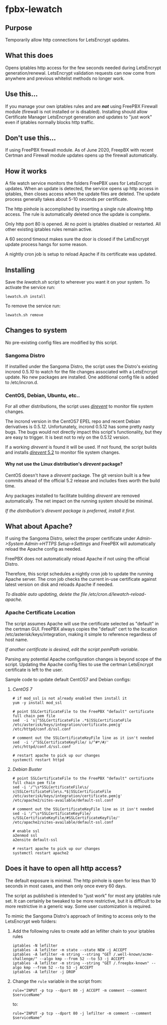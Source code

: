 # fpbx-lewatch
## Purpose
Temporarily allow http connections for LetsEncrypt updates.

## What this does
Opens iptables http access for the few seconds needed during LetsEncrypt
generation/renewal.  LetsEncrypt validation requests can now come from anywhere
 and previous whitelist methods no longer work.

## Use this...
If you manage your own iptables rules and are **_not_** using FreePBX Firewall
module (firewall is not installed or is disabled).  Installing should allow
Certificate Manager LetsEncrypt generation and updates to "just work" even if
iptables normally blocks http traffic.

## Don't use this...
If using FreePBX firewall module.  As of June 2020, FreepBX with recent
Certman and Firewall module updates opens up the firewall automatically.

## How it works
A file watch service monitors the folders FreePBX uses for LetsEncrypt
updates.  When an update is detected, the service opens up http access in
iptables, then closes access when the update files are deleted.  The update
process generally takes about 5-10 seconds per certificate.

The http pinhole is accomplished by inserting a single rule allowing http
access.  The rule is automatically deleted once the update is complete.

Only http port 80 is opened. At no point is iptables disabled or restarted.
All other existing iptables rules remain active.

A 60 second timeout makes sure the door is closed if the LetsEncrypt update
process hangs for some reason.

A nightly cron job is setup to reload Apache if its certificate was updated.

## Installing
Save the _lewatch.sh_ script to wherever you want it on your system.  To
activate the service run:
```
lewatch.sh install
```

To remove the service run:
```
lewatch.sh remove
```

## Changes to system
No pre-existing config files are modified by this script.

### Sangoma Distro
If installled under the Sangoma Distro, the script uses the Distro's existing
incrond 0.5._10_ to watch for the file changes associated with a LetsEncrypt
update.  No new packages are installed.  One additional config file is added
to /etc/incron.d.

### CentOS, Debian, Ubuntu, etc..
For all other distributions, the script uses [_direvent_](https://www.gnu.org.ua/software/direvent/)
to monitor file system changes.

The incrond version in the CentOS7 EPEL repo and recent Debian derivatives
is 0.5._12_. Unfortunately, incrond 0.5.12 has some pretty nasty bugs.  The bugs
would not directly impact this script's functionality, but they are easy to
trigger. It is best not to rely on the 0.5.12 version.

If a working _direvent_ is found it will be used.  If not found, the  script
builds and installs [_direvent_ 5.2](https://www.gnu.org.ua/software/direvent/)
to monitor file system changes.

#### Why not use the Linux distribution's _direvent_ package?
CentOS doesn't have a _direvent_ package. The git version built is a few commits
ahead of the official 5.2 release and includes fixes worth the build time.

Any packages installed to facilitate building _direvent_ are removed
automatically. The net impact on the running system should be minimal.

_If the distribution's direvent package is preferred, install it first._

## What about Apache?
If using the Sangoma Distro, select the proper certificate under
_Admin->System Admin->HTTPS Setup->Settings_ and FreePBX will automatically
reload the Apache config as needed.

FreePBX does not automatically reload Apache if not using the official Distro.

Therefore, this script schedules a nightly cron job to update the running
Apache server.  The cron job checks the current in-use certificate against
latest version on disk and reloads Apache if needed.

_To disable auto updating, delete the file /etc/cron.d/lewatch-reload-apache._

### Apache Certificate Location
The script assumes Apache will use the certificate selected as "default" in
the certman GUI.  FreePBX always copies the "default" cert to the location
/etc/asterisk/keys/integration, making it simple to reference regardless
of host name.

_If another certificate is desired, edit the script pemPath variable._

Parsing any potential Apache configuration changes is beyond scope of the
script.  Updating the Apache config files to use the certman LetsEncrypt
certificate is left to the user.

Sample code to update default CentOS7 and Debian configs:
1. *CentOS 7*
   ```
   # if mod_ssl is not already enabled then install it
   yum -y install mod_ssl
   
   # point SSLCertificateFile to the FreePBX "default" certificate full chain pem file
   sed  -i 's|^SSLCertificateFile .*$|SSLCertificateFile /etc/asterisk/keys/integration/certificate.pem|g' /etc/httpd/conf.d/ssl.conf
   
   # comment out the SSLCertificateKeyFile line as it isn't needed
   sed  -i '/^SSLCertificateKeyFile/ s/^#*/#/' /etc/httpd/conf.d/ssl.conf
   
   # restart apache to pick up our changes
   systemctl restart httpd

   ```
2. *Debian Buster*
   ```
   # point SSLCertificateFile to the FreePBX "default" certificate full chain pem file
   sed -i '/^\s*SSLCertificateFile\s/ s|SSLCertificateFile\s.*$|SSLCertificateFile /etc/asterisk/keys/integration/certificate.pem|g' /etc/apache2/sites-available/default-ssl.conf

   # comment out the SSLCertificateKeyFile line as it isn't needed
   sed -i '/^\s*SSLCertificateKeyFile/ s/SSLCertificateKeyFile/#SSLCertificateKeyFile/' /etc/apache2/sites-available/default-ssl.conf

   # enable ssl
   a2enmod ssl
   a2ensite default-ssl

   # restart apache to pick up our changes
   systemctl restart apache2
   ```


## Does it have to open all http access?
The default exposure is minimal. The http pinhole is open for less than 10
seconds in most cases, and then only once every 60 days.  

The script as published is intended  to "just work" for most any iptables rule
set.  It can certainly be tweaked to be more restrictive, but it is difficult
to be more restrictive in a generic way. Some user customization is required.

To mimic the Sangoma Distro's approach of limiting to access only to the
LetsEncrypt web folders:

1. Add the following rules to create add an lefilter chain to your iptables rules
   ```
   iptables -N lefilter
   iptables -A lefilter -m state --state NEW -j ACCEPT
   iptables -A lefilter -m string --string "GET /.well-known/acme-challenge/" --algo kmp --from 52 --to 53 -j ACCEPT
   iptables -A lefilter -m string --string "GET /.freepbx-known" --algo kmp --from 52 --to 53 -j ACCEPT
   iptables -A lefilter -j DROP
   ```
2. Change the `rule` variable in the script from:
   ```
   rule="INPUT -p tcp --dport 80 -j ACCEPT -m comment --comment $serviceName"
   ```
   to:
   ```
   rule="INPUT -p tcp --dport 80 -j lefilter -m comment --comment $serviceName"
   ```


